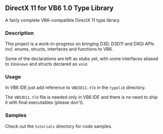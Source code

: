 ## DirectX 11 for VB6 1.0 Type Library

A fairly complete VB6-compatible DirectX 11 type library

### Description

This project is a work-in-progress on bringing D3D, D3D11 and DXGI APIs incl. enums, structs, interfaces and functions to VB6.

Some of the declarations are left as stubs yet, with some interfaces aliased to `IUnknown` and structs declared as `void`.

### Usage

In VB6 IDE just add reference to `VBD3D11.tlb` in the `typelib` directory.

The `VBD3D11.tlb` file is needed only in VB6 IDE and there is no need to ship it with final executables (please don't).

### Samples

Check out the `tutorials` directory for code samples.
